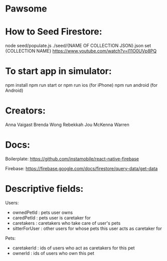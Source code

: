 # Pawsome

# How to Seed Firestore: 
node seed/populate.js ./seed/{NAME OF COLLECTION JSON}.json set {COLLECTION NAME}
https://www.youtube.com/watch?v=I11O0UVp8PQ

# To start app in simulator:
npm install
npm run start
or
npm run ios (for iPhone)
npm run android (for Android)


# Creators:
Anna Vaigast
Brenda Wong
Rebekkah Jou
McKenna Warren

# Docs:
Boilerplate:
https://github.com/instamobile/react-native-firebase

Firebase:
https://firebase.google.com/docs/firestore/query-data/get-data

# Descriptive fields:
Users:
* ownedPetId : pets user owns
* caredPetId : pets user is caretaker for
* caretakers : caretakers who take care of user's pets
* sitterForUser : other users for whose pets this user acts as caretaker for

Pets:
* caretakerId : ids of users who act as caretakers for this pet
* ownerId : ids of users who own this pet
